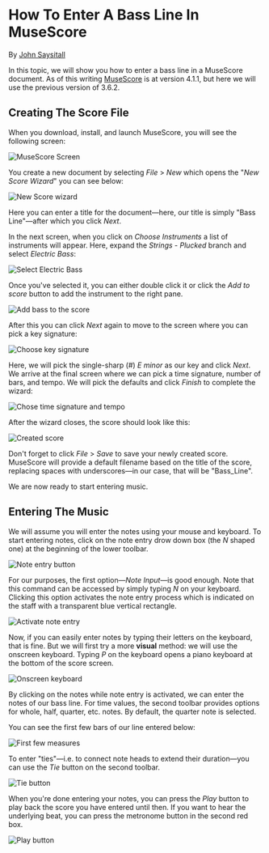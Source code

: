 # How To Enter A Bass Line In MuseScore

By [John Saysitall](mailto:john.saysitall@great-documents.com)

In this topic, we will show you how to enter a bass line in a MuseScore document. As of this writing [MuseScore](https://musescore.org/) is at version 4.1.1, but here we will use the previous version of 3.6.2.

## Creating The Score File

When you download, install, and launch MuseScore, you will see the following screen:

![MuseScore Screen](musescore-screen.png)

You create a new document by selecting _File_ > _New_ which opens the "_New Score Wizard_" you can see below:

![New Score wizard](new-score-wizard.png)

Here you can enter a title for the document&mdash;here, our title is simply "Bass Line"&mdash;after which you click _Next_.

In the next screen, when you click on _Choose Instruments_ a list of instruments will appear. Here, expand the _Strings - Plucked_ branch and select _Electric Bass_:

![Select Electric Bass](select-electric-bass.png)

Once you've selected it, you can either double click it or click the _Add to score_ button to add the instrument to the right pane.

![Add bass to the score](add-bass-to-score.png)

After this you can click _Next_ again to move to the screen where you can pick a key signature:

![Choose key signature](choose-key-signature.png)

Here, we will pick the single-sharp (#) _E minor_ as our key and click _Next_. We arrive at the final screen where we can pick a time signature, number of bars, and tempo. We will pick the defaults and click _Finish_ to complete the wizard:

![Chose time signature and tempo](choose-time-signature-and-tempo.png)

After the wizard closes, the score should look like this:

![Created score](created-score.png)

Don't forget to click _File_ > _Save_ to save your newly created score. MuseScore will provide a default filename based on the title of the score, replacing spaces with underscores&mdash;in our case, that will be "Bass_Line".

We are now ready to start entering music.

## Entering The Music

We will assume you will enter the notes using your mouse and keyboard. To start entering notes, click on the note entry drow down box (the _N_ shaped one) at the beginning of the lower toolbar.

![Note entry button](note-entry-button.png)

For our purposes, the first option&mdash;_Note Input_&mdash;is good enough. Note that this command can be accessed by simply typing _N_ on your keyboard. Clicking this option activates the note entry process which is indicated on the staff with a transparent blue vertical rectangle.

![Activate note entry](activate-note-entry.png)

Now, if you can easily enter notes by typing their letters on the keyboard, that is fine. But we will first try a more __visual__ method: we will use the onscreen keyboard. Typing _P_ on the keyboard opens a piano keyboard at the bottom of the score screen.

![Onscreen keyboard](onscreen-keyboard.png)

By clicking on the notes while note entry is activated, we can enter the notes of our bass line. For time values, the second toolbar provides options for whole, half, quarter, etc. notes. By default, the quarter note is selected.

You can see the first few bars of our line entered below:

![First few measures](first-few-measures.png)

To enter "ties"&mdash;i.e. to connect note heads to extend their duration&mdash;you can use the _Tie_ button on the second toolbar.

![Tie button](tie-button.png)

When you're done entering your notes, you can press the _Play_ button to play back the score you have entered until then. If you want to hear the underlying beat, you can press the metronome button in the second red box.

![Play button](play-button.png)
